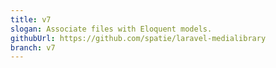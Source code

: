 ```yaml
---
title: v7
slogan: Associate files with Eloquent models.
githubUrl: https://github.com/spatie/laravel-medialibrary
branch: v7
---
```

